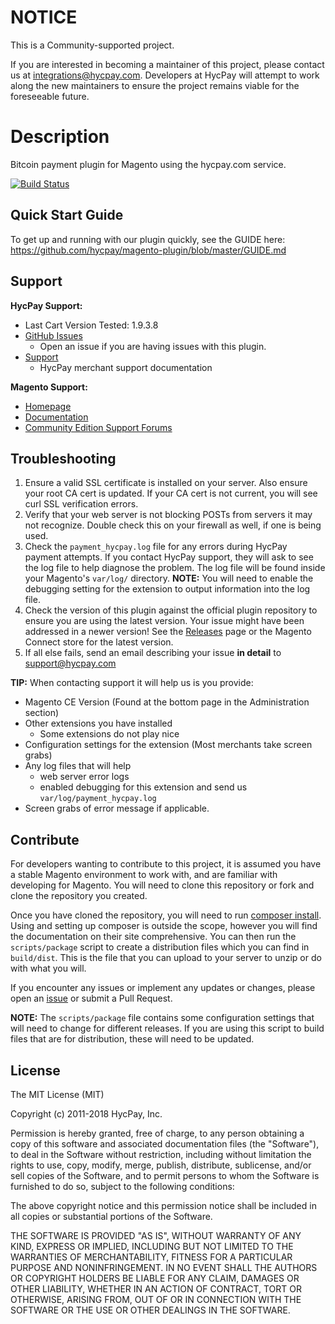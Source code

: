 # NOTICE
This is a Community-supported project.

If you are interested in becoming a maintainer of this project, please contact us at integrations@hycpay.com. Developers at HycPay will attempt to work along the new maintainers to ensure the project remains viable for the foreseeable future.

# Description

Bitcoin payment plugin for Magento using the hycpay.com service.

[![Build Status](https://travis-ci.org/hycpay/magento-plugin.svg?branch=master)](https://travis-ci.org/hycpay/magento-plugin)


## Quick Start Guide

To get up and running with our plugin quickly, see the GUIDE here: https://github.com/hycpay/magento-plugin/blob/master/GUIDE.md

## Support

**HycPay Support:**

* Last Cart Version Tested: 1.9.3.8
* [GitHub Issues](https://github.com/hycpay/magento-plugin/issues)
  * Open an issue if you are having issues with this plugin.
* [Support](https://help.hycpay.com)
  * HycPay merchant support documentation

**Magento Support:**

* [Homepage](http://magento.com)
* [Documentation](http://docs.magentocommerce.com)
* [Community Edition Support Forums](https://www.magentocommerce.com/support/ce/)

## Troubleshooting

1. Ensure a valid SSL certificate is installed on your server. Also ensure your root CA cert is updated. If your CA cert is not current, you will see curl SSL verification errors.
2. Verify that your web server is not blocking POSTs from servers it may not recognize. Double check this on your firewall as well, if one is being used.
3. Check the `payment_hycpay.log` file for any errors during HycPay payment attempts. If you contact HycPay support, they will ask to see the log file to help diagnose the problem.  The log file will be found inside your Magento's `var/log/` directory. **NOTE:** You will need to enable the debugging setting for the extension to output information into the log file.
4. Check the version of this plugin against the official plugin repository to ensure you are using the latest version. Your issue might have been addressed in a newer version! See the [Releases](https://github.com/hycpay/magento-plugin/releases) page or the Magento Connect store for the latest version.
5. If all else fails, send an email describing your issue **in detail** to support@hycpay.com

**TIP:** When contacting support it will help us is you provide:

* Magento CE Version (Found at the bottom page in the Administration section)
* Other extensions you have installed
  * Some extensions do not play nice
* Configuration settings for the extension (Most merchants take screen grabs)
* Any log files that will help
  * web server error logs
  * enabled debugging for this extension and send us `var/log/payment_hycpay.log`
* Screen grabs of error message if applicable.


## Contribute

For developers wanting to contribute to this project, it is assumed you have a stable Magento environment to work with, and are familiar with developing for Magento. You will need to clone this repository or fork and clone the repository you created.

Once you have cloned the repository, you will need to run [composer install](https://getcomposer.org/doc/00-intro.md#using-composer). Using and setting up composer is outside the scope, however you will find the documentation on their site comprehensive.  You can then run the ``scripts/package`` script to create a distribution files which you can find in ``build/dist``. This is the file that you can upload to your server to unzip or do with what you will.

If you encounter any issues or implement any updates or changes, please open an [issue](https://github.com/hycpay/magento-plugin/issues) or submit a Pull Request.

**NOTE:** The ``scripts/package`` file contains some configuration settings that will need to change for different releases. If you are using this script to build files that are for distribution, these will need to be updated.


## License

The MIT License (MIT)

Copyright (c) 2011-2018 HycPay, Inc.

Permission is hereby granted, free of charge, to any person obtaining a copy of this software and associated documentation files (the "Software"), to deal in the Software without restriction, including without limitation the rights to use, copy, modify, merge, publish, distribute, sublicense, and/or sell copies of the Software, and to permit persons to whom the Software is furnished to do so, subject to the following conditions:

The above copyright notice and this permission notice shall be included in all copies or substantial portions of the Software.

THE SOFTWARE IS PROVIDED "AS IS", WITHOUT WARRANTY OF ANY KIND, EXPRESS OR IMPLIED, INCLUDING BUT NOT LIMITED TO THE WARRANTIES OF MERCHANTABILITY, FITNESS FOR A PARTICULAR PURPOSE AND NONINFRINGEMENT. IN NO EVENT SHALL THE AUTHORS OR COPYRIGHT HOLDERS BE LIABLE FOR ANY CLAIM, DAMAGES OR OTHER LIABILITY, WHETHER IN AN ACTION OF CONTRACT, TORT OR OTHERWISE, ARISING FROM, OUT OF OR IN CONNECTION WITH THE SOFTWARE OR THE USE OR OTHER DEALINGS IN THE SOFTWARE.
